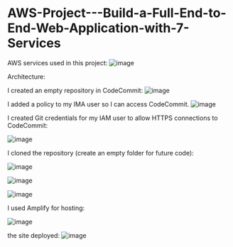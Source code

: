 # AWS-Project---Build-a-Full-End-to-End-Web-Application-with-7-Services


AWS services used in this project:
![image](https://github.com/redjules/AWS-Project---Build-a-Full-End-to-End-Web-Application-with-7-Services/assets/106017493/c31eea7a-4e2d-4cfb-b764-8e639b97de60)


Architecture:


I created an empty repository in CodeCommit:
![image](https://github.com/redjules/AWS-Project---Build-a-Full-End-to-End-Web-Application-with-7-Services/assets/106017493/52357000-aab7-4dce-ab24-a30fe248c207)


I added a policy to my IMA user so I can access CodeCommit.
![image](https://github.com/redjules/AWS-Project---Build-a-Full-End-to-End-Web-Application-with-7-Services/assets/106017493/9fa4e531-ee5b-4309-bc6c-07f42e043fa5)

I created Git credentials for my IAM user to allow HTTPS connections to CodeCommit: 

![image](https://github.com/redjules/AWS-Project---Build-a-Full-End-to-End-Web-Application-with-7-Services/assets/106017493/0dcf381d-b452-4a55-96f5-d40c0be6821b)

I cloned the repository (create an empty folder for future code):

![image](https://github.com/redjules/AWS-Project---Build-a-Full-End-to-End-Web-Application-with-7-Services/assets/106017493/59be9298-9b52-45ec-afc0-8446d25503bd)

![image](https://github.com/redjules/AWS-Project---Build-a-Full-End-to-End-Web-Application-with-7-Services/assets/106017493/9ff7b4f2-139b-456f-ac4b-1afa9645958b)

![image](https://github.com/redjules/AWS-Project---Build-a-Full-End-to-End-Web-Application-with-7-Services/assets/106017493/022a3b9f-742f-4fc8-9735-772fd132b3da)

I used Amplify for hosting:

![image](https://github.com/redjules/AWS-Project---Build-a-Full-End-to-End-Web-Application-with-7-Services/assets/106017493/ff0faba8-9eb4-493f-8363-c70edc6bd110)

the site deployed:
![image](https://github.com/redjules/AWS-Project---Build-a-Full-End-to-End-Web-Application-with-7-Services/assets/106017493/edf0f5b8-c787-479f-ac4f-00d6027b0a2f)
